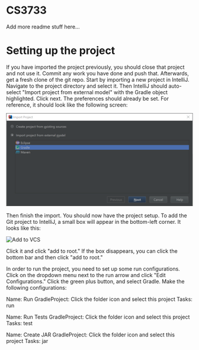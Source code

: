 # CS3733

Add more readme stuff here...

# Setting up the project

If you have imported the project previously, you should close that project and not use it. Commit any work you have done and push that. Afterwards, get a fresh clone of the git repo. Start by importing a new project in IntelliJ. Navigate to the project directory and select it. Then IntelliJ should auto-select "Import project from external model" with the Gradle object highlighted. Click next. The preferences should already be set. For reference, it should look like the following screen:

![Gradle Import Screen](images/gradle_import.PNG)

Then finish the import. You should now have the project setup. To add the Git project to IntelliJ, a small box will appear in the bottom-left corner. It looks like this:

![Add to VCS](add_vcs.PNG)

Click it and click "add to root." If the box disappears, you can click the bottom bar and then click "add to root." 

In order to run the project, you need to set up some run configurations. Click on the dropdown menu next to the run arrow and click "Edit Configurations." Click the green plus button, and select Gradle. Make the following configurations:

Name: Run
GradleProject: Click the folder icon and select this project
Tasks: run

Name: Run Tests
GradleProject: Click the folder icon and select this project
Tasks: test

Name: Create JAR
GradleProject: Click the folder icon and select this project
Tasks: jar
